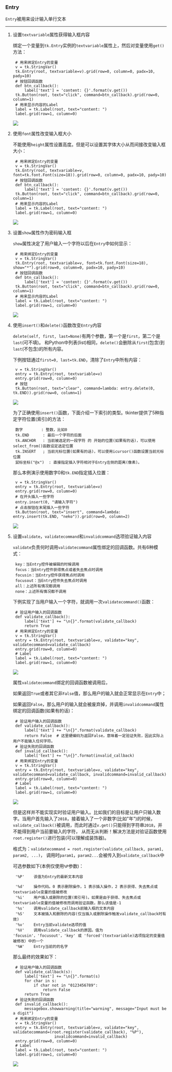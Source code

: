 ### Entry

`Entry`被用来设计输入单行文本

----------------------------

1. 设置`textvariable`属性获得输入框内容

    绑定一个变量到`tk.Entry`实例的`textvariable`属性上，然后对变量使用`get()`方法：
    
        # 用来绑定Entry的变量
        v = tk.StringVar()
        tk.Entry(root, textvariable=v).grid(row=0, column=0, padx=10, pady=10)
        # 按钮回调函数
        def btn_callback():
            label['text'] = 'content: {}'.format(v.get())
        tk.Button(root, text="click", command=btn_callback).grid(row=0, column=1)
        # 用来显示内容的Label
        label = tk.Label(root, text="content: ")
        label.grid(row=1, column=0)
    
    ![](static/cdbddc8eeba801c529b75655d01006ba.png)
    

2. 使用`font`属性改变输入框大小

    不能使用`height`属性设置高度。但是可以设置其字体大小从而间接改变输入框大小：
    
        # 用来绑定Entry的变量
        v = tk.StringVar()
        tk.Entry(root, textvariable=v, font=tk.font.Font(size=18)).grid(row=0, column=0, padx=10, pady=10)
        # 按钮回调函数
        def btn_callback():
            label['text'] = 'content: {}'.format(v.get())
        tk.Button(root, text="click", command=btn_callback).grid(row=0, column=1)
        # 用来显示内容的Label
        label = tk.Label(root, text="content: ")
        label.grid(row=1, column=0)
    
    ![](static/dfd2840627b0dd317324e50bf09a1620.png)
    
    
3. 设置`show`属性作为密码输入框

    `show`属性决定了用户输入一个字符以后在`Entry`中如何显示：

        # 用来绑定Entry的变量
        v = tk.StringVar()
        tk.Entry(root, textvariable=v, font=tk.font.Font(size=18), show="*").grid(row=0, column=0, padx=10, pady=10)
        # 按钮回调函数
        def btn_callback():
            label['text'] = 'content: {}'.format(v.get())
        tk.Button(root, text="click", command=btn_callback).grid(row=0, column=1)
        # 用来显示内容的Label
        label = tk.Label(root, text="content: ")
        label.grid(row=1, column=0)
        
    ![](static/bb7aa36d5eda46e2f09ef4747b44d8f1.png)

4. 使用`insert()`和`delete()`函数改变`Entry`内容

    `delete(self, first, last=None)`有两个参数，第一个是`first`，第二个是`last`(可不填)。
    和Python中列表(list)相同，`delete()`会删除从`first`(包含)到`last`(不包含)的所有内容。
    
    下例按钮通过`first=0, last=tk.END`，清除了`Entry`中所有内容：
    
        v = tk.StringVar()
        entry = tk.Entry(root, textvariable=v)
        entry.grid(row=0, column=0)
        # 按钮
        tk.Button(root, text="clear", command=lambda: entry.delete(0, tk.END)).grid(row=0, column=1)
    
    ![](static/610cd8eea52f26d5de5f3bc8d1ae1835.gif)
    
    为了正确使用`insert()`函数，下面介绍一下索引的类型。tkinter提供了5种指定字符位置(索引)的方法：
    
        数字        : 整数，比如0
        tk.END      : 最后一个字符的后面
        tk.ANCHOR   : 当前被选定的一段字符 的 开始的位置(如果有的话)，可以使用select_from()函数设定选定位置
        tk.INSERT   ; 当前光标位置(如果有的话)，可以使用icursor()函数设置当前光标位置
        鼠标坐标("@x")  : 直接指定插入字符相对于Entry左侧的距离(像素)。
        
    那么本例演示使用数字0和`tk.END`指定插入位置：
    
        v = tk.StringVar()
        entry = tk.Entry(root, textvariable=v)
        entry.grid(row=0, column=0)
        # 在开头插入一些字符
        entry.insert(0, "请输入字符")  
        # 点击按钮在末尾插入一些字符
        tk.Button(root, text="insert", command=lambda: entry.insert(tk.END, "neko")).grid(row=0, column=2)
    
    ![](static/dc8865a7e094f2681e25523fefc6e160.png)

5. 设置`validate`，`validatecommand`和`invalidcommand`选项验证输入内容

    `validate`负责何时调用`validatecommand`属性绑定的回调函数。共有6种模式：
    
        key：当Entry控件被编辑的时候调用
        focus：当Entry控件获得焦点或者失去焦点时调用
        focusin：当Entry控件获得焦点时调用
        focusout：当Entry控件失去焦点时调用
        all：上述所有情况都调用
        none：上述所有情况都不调用
    
    下例实现了当用户输入一个字符，就调用一次`validatecommand()`函数：
    
        # 验证用户输入的回调函数
        def validate_callback():
            label['text'] += "\n{}".format(validate_callback)
            return True
        # 用来绑定Entry的变量
        v = tk.StringVar()
        entry = tk.Entry(root, textvariable=v, validate="key", validatecommand=validate_callback)
        entry.grid(row=0, column=0)
        # Label
        label = tk.Label(root, text="content: ")
        label.grid(row=1, column=0)
        
    ![](static/eb2aaf429e6b595071946825a8951735.gif)
    
    属性`validatecommand`绑定的回调函数被调用后，
    
    如果返回`True`或者其它非`False`值，那么用户的输入就会正常显示在`Entry`中；
    
    如果返回`False`，那么用户的输入就会被废弃掉，并调用`invalidcommand`属性绑定的回调函数(如果有的话)：
    
        # 验证用户输入的回调函数
        def validate_callback():
            label['text'] += "\n{}".format(validate_callback)
            return False  # 这里硬编码为返回False，意味着一定验证失败，因此实际上用户不能输入任何字符。
        # 验证失败的回调函数
        def invalid_callback():
            label['text'] += "\n{}".format(invalid_callback)
        # 用来绑定Entry的变量
        v = tk.StringVar()
        entry = tk.Entry(root, textvariable=v, validate="key", validatecommand=validate_callback, invalidcommand=invalid_callback)
        entry.grid(row=0, column=0)
        # Label
        label = tk.Label(root, text="content: ")
        label.grid(row=1, column=0)
    
    ![](static/1c0da5538acdb28bf75cde5c74bad3d2.gif)
    
    但是这样并不能实现实时验证用户输入。比如我们的目标是让用户只输入数字。当用户首先输入了`2018`，接着输入了一个非数字(比如"年")的时候，
    `validate_callback()`被调用，而此时通过`v.get()`只能得到字符串`2018`，并不能得到用户当前要输入的字符，
    从而无从判断！解决方法是对验证函数使用`root.register()`进行包装(可以理解成装饰器)。
    
    格式为：`validatecommand = root.register(validate_callback, param1, param2, ...)`，
    调用时`param1`，`param2...`会被传入到`validate_callback`中
    
    可选参数如下(本例仅使用`%P`参数)：
        
        '%P'    该值为Entry的最新文本内容
        
        '%d'    操作代码。0 表示删除操作，1 表示插入操作，2 表示获得、失去焦点或textvariable变量的值被修改 
        '%i'    用户插入或删除的位置(索引号)。如果是由于获得、失去焦点或textvariable变量的值被修改而调用验证函数，那么该值是-1
        '%s'    调用validate_callback前输入框的文本内容 
        '%S'    文本被插入和删除的内容(仅当插入或删除操作触发validate_callback时有效)
        '%v'    Entry当前validate选项的值 
        '%V'    调用validate_callback的原因。值为 'focusin'，'focusout'，'key' 或 'forced'(textvariable)选项指定的变量值被修改）中的一个 
        '%W'    Entry当前的的名字 
    
    那么最终的效果如下：
    
        # 验证用户输入的回调函数
        def validate_callback(s):
            label['text'] += "\n{}".format(s)
            for char in s:
                if char not in "0123456789":
                    return False
            return True
        # 验证失败的回调函数
        def invalid_callback():
            messagebox.showwarning(title="warning", message="Input must be a digit")
        # 用来绑定Entry的变量
        v = tk.StringVar()
        entry = tk.Entry(root, textvariable=v, validate="key", validatecommand=(root.register(validate_callback), "%P"),
                         invalidcommand=invalid_callback)
        entry.grid(row=0, column=0)
        # Label
        label = tk.Label(root, text="content: ")
        label.grid(row=1, column=0)
    
    ![](static/eda1c3eb440f825add90d03ab212335c.gif)

